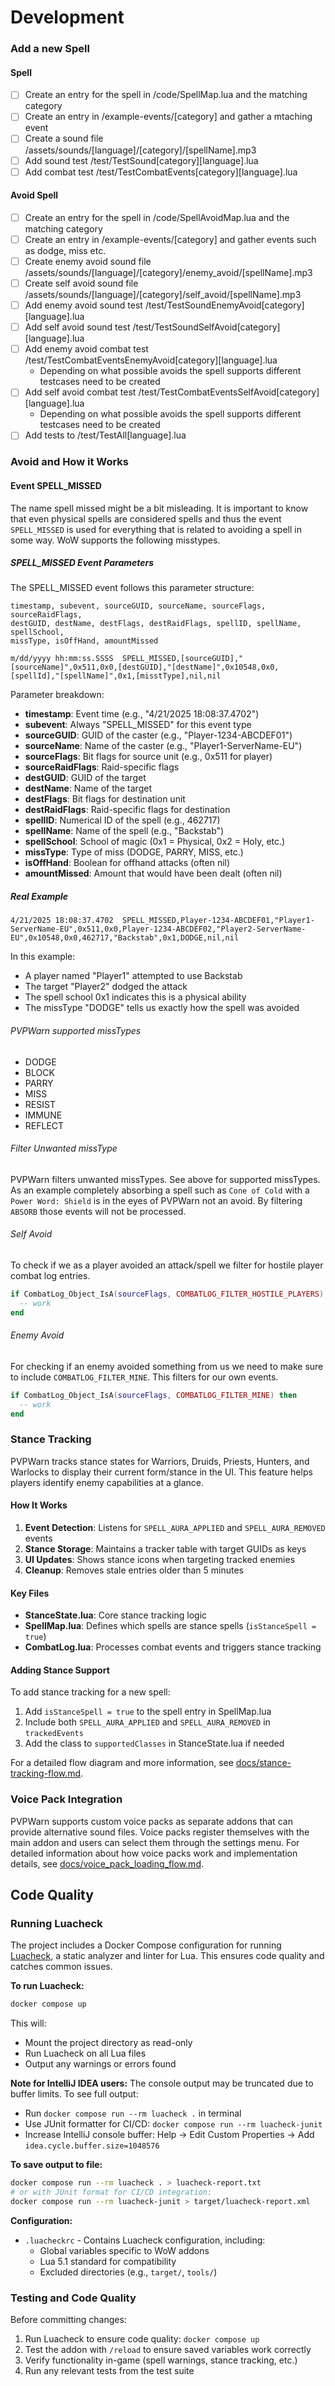 # Development

### Add a new Spell

#### Spell

- [ ] Create an entry for the spell in /code/SpellMap.lua and the matching category
- [ ] Create an entry in /example-events/[category] and gather a mtaching event
- [ ] Create a sound file /assets/sounds/[language]/[category]/[spellName].mp3
- [ ] Add sound test /test/TestSound[category][language].lua
- [ ] Add combat test /test/TestCombatEvents[category][language].lua

#### Avoid Spell

- [ ] Create an entry for the spell in /code/SpellAvoidMap.lua and the matching category
- [ ] Create an entry in /example-events/[category] and gather events such as dodge, miss etc.
- [ ] Create enemy avoid sound file /assets/sounds/[language]/[category]/enemy_avoid/[spellName].mp3
- [ ] Create self avoid sound file /assets/sounds/[language]/[category]/self_avoid/[spellName].mp3
- [ ] Add enemy avoid sound test /test/TestSoundEnemyAvoid[category][language].lua
- [ ] Add self avoid sound test /test/TestSoundSelfAvoid[category][language].lua
- [ ] Add enemy avoid combat test /test/TestCombatEventsEnemyAvoid[category][language].lua
  - Depending on what possible avoids the spell supports different testcases need to be created
- [ ] Add self avoid combat test /test/TestCombatEventsSelfAvoid[category][language].lua
  - Depending on what possible avoids the spell supports different testcases need to be created
- [ ] Add tests to /test/TestAll[language].lua

### Avoid and How it Works

#### Event SPELL_MISSED

The name spell missed might be a bit misleading. It is important to know that even physical spells are considered spells and thus the event `SPELL_MISSED` is used for everything that is related to avoiding a spell in some way. WoW supports the following misstypes.

##### SPELL_MISSED Event Parameters

The SPELL_MISSED event follows this parameter structure:

```
timestamp, subevent, sourceGUID, sourceName, sourceFlags, sourceRaidFlags,
destGUID, destName, destFlags, destRaidFlags, spellID, spellName, spellSchool,
missType, isOffHand, amountMissed
```

```
m/dd/yyyy hh:mm:ss.SSSS  SPELL_MISSED,[sourceGUID],"[sourceName]",0x511,0x0,[destGUID],"[destName]",0x10548,0x0,[spellId],"[spellName]",0x1,[misstType],nil,nil
```

Parameter breakdown:
- **timestamp**: Event time (e.g., "4/21/2025 18:08:37.4702")
- **subevent**: Always "SPELL_MISSED" for this event type
- **sourceGUID**: GUID of the caster (e.g., "Player-1234-ABCDEF01")
- **sourceName**: Name of the caster (e.g., "Player1-ServerName-EU")
- **sourceFlags**: Bit flags for source unit (e.g., 0x511 for player)
- **sourceRaidFlags**: Raid-specific flags
- **destGUID**: GUID of the target
- **destName**: Name of the target
- **destFlags**: Bit flags for destination unit
- **destRaidFlags**: Raid-specific flags for destination
- **spellID**: Numerical ID of the spell (e.g., 462717)
- **spellName**: Name of the spell (e.g., "Backstab")
- **spellSchool**: School of magic (0x1 = Physical, 0x2 = Holy, etc.)
- **missType**: Type of miss (DODGE, PARRY, MISS, etc.)
- **isOffHand**: Boolean for offhand attacks (often nil)
- **amountMissed**: Amount that would have been dealt (often nil)

##### Real Example

```
4/21/2025 18:08:37.4702  SPELL_MISSED,Player-1234-ABCDEF01,"Player1-ServerName-EU",0x511,0x0,Player-1234-ABCDEF02,"Player2-ServerName-EU",0x10548,0x0,462717,"Backstab",0x1,DODGE,nil,nil
```

In this example:
- A player named "Player1" attempted to use Backstab
- The target "Player2" dodged the attack
- The spell school 0x1 indicates this is a physical ability
- The missType "DODGE" tells us exactly how the spell was avoided

###### PVPWarn supported missTypes

 - DODGE
 - BLOCK
 - PARRY
 - MISS
 - RESIST
 - IMMUNE
 - REFLECT

###### Filter Unwanted missType

PVPWarn filters unwanted missTypes. See above for supported missTypes. As an example completely absorbing a spell such as `Cone of Cold` with a `Power Word: Shield` is in the eyes of PVPWarn not an avoid. By filtering `ABSORB` those events will not be processed.

###### Self Avoid

To check if we as a player avoided an attack/spell we filter for hostile player combat log entries.

```lua
if CombatLog_Object_IsA(sourceFlags, COMBATLOG_FILTER_HOSTILE_PLAYERS) then
  -- work
end
```

###### Enemy Avoid

For checking if an enemy avoided something from us we need to make sure to include `COMBATLOG_FILTER_MINE`. This filters for our own events.

```lua
if CombatLog_Object_IsA(sourceFlags, COMBATLOG_FILTER_MINE) then
  -- work
end
```

### Stance Tracking

PVPWarn tracks stance states for Warriors, Druids, Priests, Hunters, and Warlocks to display their current form/stance in the UI. This feature helps players identify enemy capabilities at a glance.

#### How It Works

1. **Event Detection**: Listens for `SPELL_AURA_APPLIED` and `SPELL_AURA_REMOVED` events
2. **Stance Storage**: Maintains a tracker table with target GUIDs as keys
3. **UI Updates**: Shows stance icons when targeting tracked enemies
4. **Cleanup**: Removes stale entries older than 5 minutes

#### Key Files

- **StanceState.lua**: Core stance tracking logic
- **SpellMap.lua**: Defines which spells are stance spells (`isStanceSpell = true`)
- **CombatLog.lua**: Processes combat events and triggers stance tracking

#### Adding Stance Support

To add stance tracking for a new spell:

1. Add `isStanceSpell = true` to the spell entry in SpellMap.lua
2. Include both `SPELL_AURA_APPLIED` and `SPELL_AURA_REMOVED` in `trackedEvents`
3. Add the class to `supportedClasses` in StanceState.lua if needed

For a detailed flow diagram and more information, see [docs/stance-tracking-flow.md](docs/stance_tracking_flow.md).

### Voice Pack Integration

PVPWarn supports custom voice packs as separate addons that can provide alternative sound files. Voice packs register themselves with the main addon and users can select them through the settings menu. For detailed information about how voice packs work and implementation details, see [docs/voice_pack_loading_flow.md](docs/voice_pack_loading_flow.md).

## Code Quality

### Running Luacheck

The project includes a Docker Compose configuration for running [Luacheck](https://github.com/lunarmodules/luacheck), a static analyzer and linter for Lua. This ensures code quality and catches common issues.

**To run Luacheck:**

```bash
docker compose up
```

This will:
- Mount the project directory as read-only
- Run Luacheck on all Lua files
- Output any warnings or errors found

**Note for IntelliJ IDEA users:** The console output may be truncated due to buffer limits. To see full output:
- Run `docker compose run --rm luacheck .` in terminal
- Use JUnit formatter for CI/CD: `docker compose run --rm luacheck-junit`
- Increase IntelliJ console buffer: Help → Edit Custom Properties → Add `idea.cycle.buffer.size=1048576`

**To save output to file:**
```bash
docker compose run --rm luacheck . > luacheck-report.txt
# or with JUnit format for CI/CD integration:
docker compose run --rm luacheck-junit > target/luacheck-report.xml
```

**Configuration:**
- `.luacheckrc` - Contains Luacheck configuration, including:
  - Global variables specific to WoW addons
  - Lua 5.1 standard for compatibility
  - Excluded directories (e.g., `target/`, `tools/`)

### Testing and Code Quality

Before committing changes:

1. Run Luacheck to ensure code quality: `docker compose up`
2. Test the addon with `/reload` to ensure saved variables work correctly
3. Verify functionality in-game (spell warnings, stance tracking, etc.)
4. Run any relevant tests from the test suite
